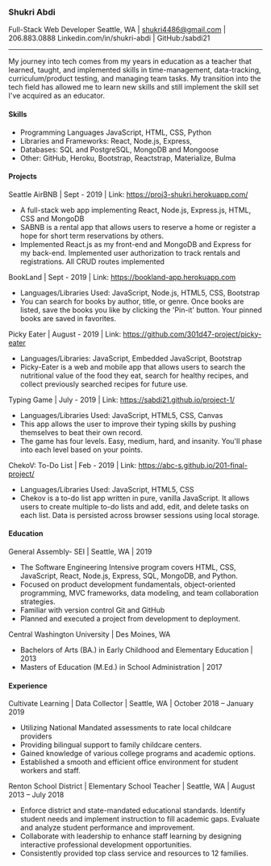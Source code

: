 ### Shukri Abdi
Full-Stack Web Developer
Seattle, WA | shukri4486@gmail.com | 206.883.0888
Linkedin.com/in/shukri-abdi | GitHub:/sabdi21


------------


My journey into tech comes from my years in education as a teacher that learned, taught, and implemented skills in time-management, data-tracking, curriculum/product testing, and managing team tasks. My transition into the tech field has allowed me to learn new skills and still implement the skill set I've acquired as an educator.

#### Skills
- Programming Languages JavaScript, HTML, CSS, Python
- Libraries and Frameworks: React, Node.js, Express,
- Databases: SQL and PostgreSQL, MongoDB and Mongoose
- Other: GitHub, Heroku, Bootstrap, Reactstrap, Materialize, Bulma

#### Projects
Seattle AirBNB | Sept - 2019 | Link: https://proj3-shukri.herokuapp.com/ 
- A full-stack web app implementing React, Node.js, Express.js, HTML, CSS and MongoDB
- SABNB is a rental app that allows users to reserve a home or register a hope for short term reservations by others. 
- Implemented React.js as my front-end and MongoDB and Express for my back-end. Implemented user authorization to track rentals and registrations. All CRUD routes implemented

BookLand | Sept - 2019 | Link: https://bookland-app.herokuapp.com 
- Languages/Libraries Used: JavaScript, Node.js, HTML5, CSS, Bootstrap
- You can search for books by author, title, or genre. Once books are listed, save the books you like by clicking the 'Pin-it' button. Your pinned books are saved in favorites.

Picky Eater | August - 2019 | Link: https://github.com/301d47-project/picky-eater
- Languages/Libraries: JavaScript, Embedded JavaScript, Bootstrap 
- Picky-Eater is a web and mobile app that allows users to search the nutritional value of the food they eat, search for healthy recipes, and collect previously searched recipes for future use.

Typing Game | July - 2019 | Link: https://sabdi21.github.io/project-1/ 
- Languages/Libraries Used: JavaScript, HTML5, CSS, Canvas
- This app allows the user to improve their typing skills by pushing themselves to beat their own record.
- The game has four levels. Easy, medium, hard, and insanity. You'll phase into each level based on your points.

ChekoV: To-Do List | Feb - 2019 | Link: https://abc-s.github.io/201-final-project/
- Languages/Libraries Used: JavaScript, HTML5, CSS
- Chekov is a to-do list app written in pure, vanilla JavaScript. It allows users to create multiple to-do lists and add, edit, and delete tasks on each list. Data is persisted across browser sessions using local storage.

#### Education
General Assembly- SEI | Seattle, WA | 2019
- The Software Engineering Intensive program covers HTML, CSS, JavaScript, React, Node.js, Express, SQL, MongoDB, and Python. 
- Focused on product development fundamentals, object-oriented programming, MVC frameworks, data modeling, and team collaboration strategies.
- Familiar with version control Git and GitHub
- Planned and executed a project from development to deployment.


Central Washington University | Des Moines, WA
- Bachelors of Arts (BA.) in Early Childhood and Elementary Education | 2013
- Masters of Education (M.Ed.) in School Administration | 2017

#### Experience
Cultivate Learning | Data Collector | Seattle, WA | October 2018 – January 2019
- Utilizing National Mandated assessments to rate local childcare providers
- Providing bilingual support to family childcare centers.
- Gained knowledge of various college programs and academic options.
- Established a smooth and efficient office environment for student workers and staff.

Renton School District | Elementary School Teacher | Seattle, WA | August 2013 – July 2018
- Enforce district and state-mandated educational standards. Identify student needs and implement instruction to fill academic gaps. Evaluate and analyze student performance and improvement.
- Collaborate with leadership to enhance staff learning by designing interactive professional development opportunities.
- Consistently provided top class service and resources to 12 families.
